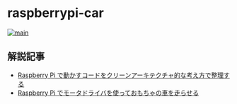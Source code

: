 # raspberrypi-car

[![main](https://github.com/os1ma/raspberrypi-car/actions/workflows/main.yaml/badge.svg?branch=main)](https://github.com/os1ma/raspberrypi-car/actions/workflows/main.yaml)

## 解説記事

- [Raspberry Pi で動かすコードをクリーンアーキテクチャ的な考え方で整理する](https://www.kanzennirikaisita.com/posts/raspberrypi-clean-architecture)
- [Raspberry Pi でモータドライバを使っておもちゃの車を走らせる](https://www.kanzennirikaisita.com/posts/raspberrypi-motordriver)
